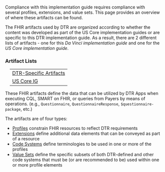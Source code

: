 <link rel="stylesheet" type="text/css" href="formatting.css" />

Compliance with this implementation guide requires compliance with several profiles, extensions, and value sets.  This page provides an overview of where these artifacts can be found.

The FHIR artifacts used by DTR are organized according to whether the content was developed as part of the US Core implementation guides or are specific to this DTR implementation guide.  As a result, there are 2 different lists of artifacts - one for this *Da Vinci implementation guide* and one for the *US Core implementation guide*.

### Artifact Lists
<table style="padding-left: 15px">
  <tr>
    <td><a href="artifacts.html">DTR-Specific Artifacts</a></td>
  </tr>
  <tr>
    <td><a href="http://hl7.org/fhir/us/core/STU3.1.1/">US Core IG</a></td>
  </tr>
</table>

These FHIR artifacts define the data that can be utilized by DTR Apps when executing CQL, SMART on FHIR, or queries from Payers by means of operations.  (e.g., `Questionnaire`, `QuestionnaireResponse`, `$questionnaire-package`, etc.)

<div markdown="1" class="pbox">
The artifacts are of four types:

* [Profiles]({{site.data.fhir.path}}profiling.html) constrain FHIR resources to reflect DTR requirements
* [Extensions]({{site.data.fhir.path}}extensibility.html) define additional data elements that can be conveyed as part of a resource
* [Code Systems]({{site.data.fhir.path}}codesystem.html) define terminologies to be used in one or more of the profiles
* [Value Sets]({{site.data.fhir.path}}valueset.html) define the specific subsets of both DTR-defined and other code systems that must be (or are recommended to be) used within one or more profile elements
</div>
<br>